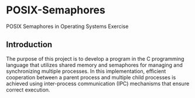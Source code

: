 # POSIX-Semaphores
POSIX Semaphores in Operating Systems Exercise

## Introduction
The purpose of this project is to develop a program in the C programming language that utilizes shared memory and semaphores for managing and synchronizing multiple processes. In this implementation, efficient cooperation between a parent process and multiple child processes is achieved using inter-process communication (IPC) mechanisms that ensure correct execution.
